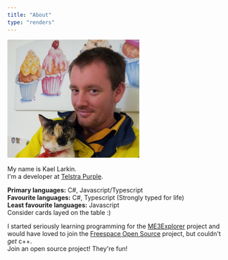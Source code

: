 ```yaml
---
title: "About"
type: "renders"
---
```


<img class="about-pic" src="img/Headshot.jpg" alt="My delightful face and cat" width="300"/>

My name is Kael Larkin.  
I'm a developer at [Telstra Purple](https://www.telstra.com.au/business-enterprise/services/telstra-purple).  

**Primary languages:** C#, Javascript/Typescript  
**Favourite languages:** C#, Typescript (Strongly typed for life)  
**Least favourite languages:** Javascript  
Consider cards layed on the table :)  

I started seriously learning programming for the [ME3Explorer](https://github.com/ME3Explorer/ME3Explorer) project and would have loved to join the [Freespace Open Source](http://scp.indiegames.us/) project, but couldn't *get* c++.  
Join an open source project! They're fun!